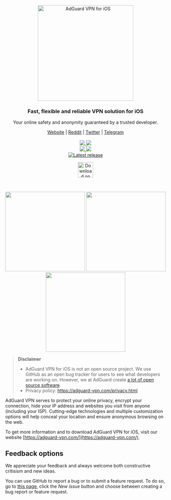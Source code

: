 &nbsp;
<p align="center">
  <picture>
    <source media="(prefers-color-scheme: dark)" srcset="https://cdn.adguard.com/public/Adguard/Common/Logos/vpn_logo_dark_i.svg" width="300px" alt="AdGuard VPN for iOS" />
    <img src="https://cdn.adguard.com/public/Adguard/Common/Logos/vpn_logo_i.svg" width="300px" alt="AdGuard VPN for iOS" />
  </picture>
</p>

<h3 align="center">Fast, flexible and reliable VPN solution for iOS</h3>

<p align="center">
  Your online safety and anonymity guaranteed by a trusted developer.
</p>

<p align="center">
    <a href="https://adguard-vpn.com/">Website</a> |
    <a href="https://reddit.com/r/Adguard">Reddit</a> |
    <a href="https://twitter.com/AdGuard">Twitter</a> |
    <a href="https://t.me/adguard_en">Telegram</a>
    <br /><br />
    <a href="https://github.com/AdguardTeam/AdguardVPNForiOS/issues?q=sort%3Acreated-desc%20label%3ABug%20is%3Aopen%20-label%3A%22Status%3A%20Closed%22%2C%22Status%3A%20Resolved%22%20">
        <img src="https://img.shields.io/github/issues-search/AdguardTeam/AdguardVPNForiOS?color=orangered&label=%F0%9F%90%9B%20Open%20bugs&query=sort%3Acreated-desc%20label%3ABug%20is%3Aopen%20-label%3A%22Status%3A%20Closed%22%2C%22Status%3A%20Resolved%22%20" />
    </a>
    <a href="https://github.com/AdguardTeam/AdguardVPNForiOS/issues?q=sort%3Acreated-desc%20label%3ABug%20label%3A%22Status%3A%20Resolved%22%2C%22Status%3A%20Closed%22%20-label%3A%22Resolution%3A%20Won%27t%20Do%22%2C%22Resolution%3A%20Won%27t%20Fix%22%2C%22Resolution%3A%20Duplicate%22%2C%22Resolution%3A%20Incomplete%22%2C%22Resolution%3A%20Cannot%20Reproduce%22%20">
        <img src="https://img.shields.io/github/issues-search/AdguardTeam/AdguardVPNForiOS?color=goldenrod&label=Resolved&query=sort%3Acreated-desc%20label%3ABug%20label%3A%22Status%3A%20Resolved%22%2C%22Status%3A%20Closed%22%20-label%3A%22Resolution%3A%20Won%27t%20Do%22%2C%22Resolution%3A%20Won%27t%20Fix%22%2C%22Resolution%3A%20Duplicate%22%2C%22Resolution%3A%20Incomplete%22%2C%22Resolution%3A%20Cannot%20Reproduce%22%20" />
    </a>
    <br />
    <a href="https://github.com/AdguardTeam/AdguardVPNForiOS/issues?q=label%3A%22Feature%20request%22%2CEnhancement%20state%3Aopen%20sort%3Areactions-%2B1-desc%20-label%3A%22Status%3A%20Closed%22%2C%22Status%3A%20Resolved%22%20">
        <img src="https://img.shields.io/github/issues-search/AdguardTeam/AdguardVPNForiOS?color=seagreen&label=%F0%9F%9A%80%20Open%20feature%20requests&query=label%3A%22Feature%20request%22%2CEnhancement%20state%3Aopen%20sort%3Areactions-%2B1-desc%20-label%3A%22Status%3A%20Closed%22%2C%22Status%3A%20Resolved%22%20" />
    </a>
    <a href="https://github.com/AdguardTeam/AdguardVPNForiOS/issues?q=sort%3Areactions-%2B1-desc%20label%3A%22Feature%20request%22%2CEnhancement%20-label%3Aautomatic%20label%3A%22Status%3A%20Resolved%22%2C%22Status%3A%20Closed%22%20-label%3A%22Resolution%3A%20Won%27t%20Do%22%2C%22Resolution%3A%20Won%27t%20Fix%22%2C%22Resolution%3A%20Duplicate%22%2C%22Resolution%3A%20Incomplete%22%2C%22Resolution%3A%20Cannot%20Reproduce%22%20">
        <img src="https://img.shields.io/github/issues-search/AdguardTeam/AdguardVPNForiOS?color=%2358A459&label=Implemented&query=sort%3Areactions-%2B1-desc%20label%3A%22Feature%20request%22%2CEnhancement%20-label%3Aautomatic%20label%3A%22Status%3A%20Resolved%22%2C%22Status%3A%20Closed%22%20-label%3A%22Resolution%3A%20Won%27t%20Do%22%2C%22Resolution%3A%20Won%27t%20Fix%22%2C%22Resolution%3A%20Duplicate%22%2C%22Resolution%3A%20Incomplete%22%2C%22Resolution%3A%20Cannot%20Reproduce%22%20" />
    </a>
    <br />
<a href="https://github.com/AdguardTeam/AdGuardVPNForiOS/releases">
    <img src="https://img.shields.io/github/tag/AdguardTeam/AdGuardVPNForiOS.svg?label=release" alt="Latest release" />
</a>   
</p>

<p align="center">
  <a href="https://agrd.io/github_ios_vpn">
    <img src="https://toolbox.marketingtools.apple.com/api/v2/badges/download-on-the-app-store/black/en-us" alt="Download on the App Store" height="48" />
  </a>
</p>

&nbsp;
<p align="center">
  <picture>
    <source media="(prefers-color-scheme: dark)" srcset="https://cdn.adtidy.org/content/github/vpn/ios/connected_dark.PNG?" width="250">
    <img src="https://cdn.adtidy.org/content/github/vpn/ios/vpn_connected.png?" width="250">
  </picture>
  <picture>
    <source media="(prefers-color-scheme: dark)" srcset="https://cdn.adtidy.org/content/github/vpn/ios/dark_locations.png?" width="250">
    <img src="https://cdn.adtidy.org/content/github/vpn/ios/vpn_locations.png?" width="250">
  </picture>
  <picture>
    <source media="(prefers-color-scheme: dark)" srcset="https://cdn.adtidy.org/content/github/vpn/ios/dark_exclusions_vpn.png" width="250">
    <img src="https://cdn.adtidy.org/content/github/vpn/ios/exclusions_vpn.png" width="250">
  </picture>
</p>

> **Disclaimer**
> * AdGuard VPN for iOS is not an open source project. We use GitHub as an open bug tracker for users to see what developers are working on. However, we at AdGuard create [a lot of open source software](https://github.com/search?o=desc&q=topic%3Aopen-source+org%3AAdguardTeam+fork%3Atrue&s=stars&type=Repositories).
> * Privacy policy: https://adguard-vpn.com/privacy.html

AdGuard VPN serves to protect your online privacy, encrypt your connection, hide your IP address and websites you visit from anyone (including your ISP). Cutting-edge technologies and multiple customization options will help conceal your location and ensure anonymous browsing on the web.

To get more information and to download AdGuard VPN for iOS, visit our website [https://adguard-vpn.com/](https://adguard-vpn.com/).

<a id="feedback"></a>

## Feedback options

We appreciate your feedback and always welcome both constructive critisism and new ideas.

You can use GitHub to report a bug or to submit a feature request. To do so, go to [this page](https://github.com/AdguardTeam/AdguardVPNForios/issues), click the _New issue_ button and choose between creating a bug report or feature request.
